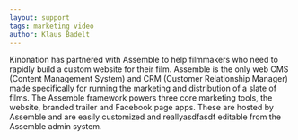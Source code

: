 ```yaml
---
layout: support
tags: marketing video
author: Klaus Badelt
---
```

Kinonation has partnered with Assemble to help filmmakers who need to rapidly build a custom website for their film. Assemble is the only web CMS (Content Management System) and CRM (Customer Relationship Manager) made specifically for running the marketing and distribution of a slate of films. The Assemble framework powers three core marketing tools, the website, branded trailer and Facebook page apps. These are hosted by Assemble and are easily customized and reallyasdfasdf editable from the Assemble admin system.
